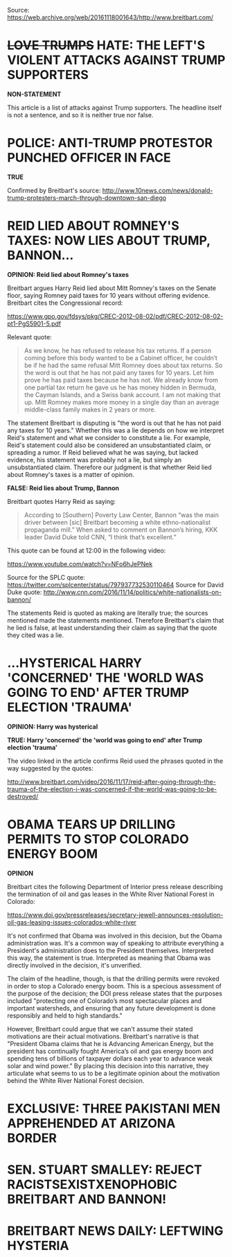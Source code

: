 Source: https://web.archive.org/web/20161118001643/http://www.breitbart.com/

# ~~LOVE TRUMPS~~ HATE: THE LEFT'S VIOLENT ATTACKS AGAINST TRUMP SUPPORTERS

**NON-STATEMENT**

This article is a list of attacks against Trump supporters. The headline itself is not a sentence, and so it is neither true nor false.

# POLICE: ANTI-TRUMP PROTESTOR PUNCHED OFFICER IN FACE

**TRUE**

Confirmed by Breitbart's source: http://www.10news.com/news/donald-trump-protesters-march-through-downtown-san-diego

# REID LIED ABOUT ROMNEY'S TAXES: NOW LIES ABOUT TRUMP, BANNON...

**OPINION: Reid lied about Romney's taxes** 

Breitbart argues Harry Reid lied about Mitt Romney's taxes on the Senate floor, saying Romney paid taxes for 10 years without offering evidence. Breitbart cites the Congressional record:

https://www.gpo.gov/fdsys/pkg/CREC-2012-08-02/pdf/CREC-2012-08-02-pt1-PgS5901-5.pdf

Relevant quote:

> As we know, he has refused to release
> his tax returns. If a person coming before
> this body wanted to be a Cabinet
> officer, he couldn’t be if he had the
> same refusal Mitt Romney does about
> tax returns. So the word is out that he
> has not paid any taxes for 10 years. Let
> him prove he has paid taxes because he
> has not. We already know from one
> partial tax return he gave us he has
> money hidden in Bermuda, the Cayman
> Islands, and a Swiss bank account. I
> am not making that up. Mitt Romney
> makes more money in a single day
> than an average middle-class family
> makes in 2 years or more. 

The statement Breitbart is disputing is "the word is out that he has not paid any taxes for 10 years." Whether this was a lie depends on how we interpret Reid's statement and what we consider to constitute a lie. For example, Reid's statement could also be considered an unsubstantiated claim, or spreading a rumor. If Reid believed what he was saying, but lacked evidence, his statement was probably not a lie, but simply an unsubstantiated claim. Therefore our judgment is that whether Reid lied about Romney's taxes is a matter of opinion.

**FALSE: Reid lies about Trump, Bannon**

Breitbart quotes Harry Reid as saying:

> According to [Southern] Poverty Law Center, Bannon “was the main driver between [sic] Breitbart becoming a white ethno-nationalist propaganda mill.” When asked to comment on Bannon’s hiring, KKK leader David Duke told CNN, “I think that’s excellent.”

This quote can be found at 12:00 in the following video:

https://www.youtube.com/watch?v=NFo6hJePNek

Source for the SPLC quote: https://twitter.com/splcenter/status/797937732530110464
Source for David Duke quote: http://www.cnn.com/2016/11/14/politics/white-nationalists-on-bannon/

The statements Reid is quoted as making are literally true; the sources mentioned made the statements mentioned. Therefore Breitbart's claim that he lied is false, at least understanding their claim as saying that the quote they cited was a lie.

# ...HYSTERICAL HARRY 'CONCERNED' THE 'WORLD WAS GOING TO END' AFTER TRUMP ELECTION 'TRAUMA'

**OPINION: Harry was hysterical**

**TRUE: Harry 'concerned' the 'world was going to end' after Trump election 'trauma'**

The video linked in the article confirms Reid used the phrases quoted in the way suggested by the quotes:

http://www.breitbart.com/video/2016/11/17/reid-after-going-through-the-trauma-of-the-election-i-was-concerned-if-the-world-was-going-to-be-destroyed/

# OBAMA TEARS UP DRILLING PERMITS TO STOP COLORADO ENERGY BOOM

**OPINION**

Breitbart cites the following Department of Interior press release describing the termination of oil and gas leases in the White River National Forest in Colorado:

https://www.doi.gov/pressreleases/secretary-jewell-announces-resolution-oil-gas-leasing-issues-colorados-white-river

It's not confirmed that Obama was involved in this decision, but the Obama administration was. It's a common way of speaking to attribute everything a President's administration does to the President themselves. Interpreted this way, the statement is true. Interpreted as meaning that Obama was directly involved in the decision, it's unverified.

The claim of the headline, though, is that the drilling permits were revoked in order to stop a Colorado energy boom. This is a specious assessment of the purpose of the decision; the DOI press release states that the purposes included "protecting one of Colorado’s most spectacular places and important watersheds, and ensuring that any future development is done responsibly and held to high standards."

However, Breitbart could argue that we can't assume their stated motivations are their actual motivations. Breitbart's narrative is that "President Obama claims that he is Advancing American Energy, but the president has continually fought America’s oil and gas energy boom and spending tens of billions of taxpayer dollars each year to advance weak solar and wind power." By placing this decision into this narrative, they articulate what seems to us to be a legitimate opinion about the motivation behind the White River National Forest decision.

# EXCLUSIVE: THREE PAKISTANI MEN APPREHENDED AT ARIZONA BORDER

# SEN. STUART SMALLEY: REJECT RACISTSEXISTXENOPHOBIC BREITBART AND BANNON!

# BREITBART NEWS DAILY: LEFTWING HYSTERIA